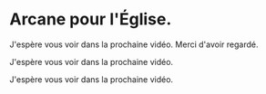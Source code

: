 # Arcane pour l'Église.  

J'espère vous voir dans la prochaine vidéo. Merci d'avoir regardé.  

J'espère vous voir dans la prochaine vidéo.  

J'espère vous voir dans la prochaine vidéo.

